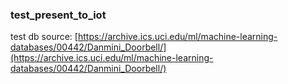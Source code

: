 ### test_present_to_iot
test db source: [https://archive.ics.uci.edu/ml/machine-learning-databases/00442/Danmini_Doorbell/](https://archive.ics.uci.edu/ml/machine-learning-databases/00442/Danmini_Doorbell/)

